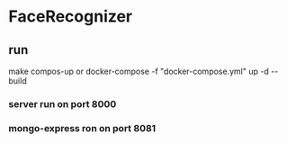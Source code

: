 # FaceRecognizer

## run
make compos-up or docker-compose -f "docker-compose.yml" up -d --build

### server run on port 8000
### mongo-express ron on port 8081

